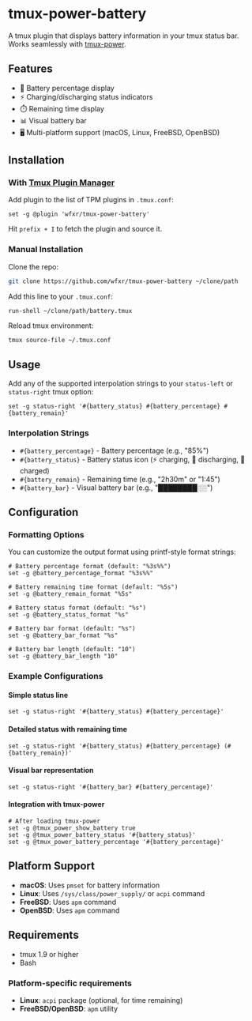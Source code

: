 # tmux-power-battery

A tmux plugin that displays battery information in your tmux status bar. Works seamlessly with [tmux-power](https://github.com/wfxr/tmux-power).

## Features

- 🔋 Battery percentage display
- ⚡ Charging/discharging status indicators
- ⏱️ Remaining time display
- 📊 Visual battery bar
- 🖥️ Multi-platform support (macOS, Linux, FreeBSD, OpenBSD)

## Installation

### With [Tmux Plugin Manager](https://github.com/tmux-plugins/tpm)

Add plugin to the list of TPM plugins in `.tmux.conf`:

```tmux
set -g @plugin 'wfxr/tmux-power-battery'
```

Hit `prefix + I` to fetch the plugin and source it.

### Manual Installation

Clone the repo:

```bash
git clone https://github.com/wfxr/tmux-power-battery ~/clone/path
```

Add this line to your `.tmux.conf`:

```tmux
run-shell ~/clone/path/battery.tmux
```

Reload tmux environment:

```bash
tmux source-file ~/.tmux.conf
```

## Usage

Add any of the supported interpolation strings to your `status-left` or `status-right` tmux option:

```tmux
set -g status-right '#{battery_status} #{battery_percentage} #{battery_remain}'
```

### Interpolation Strings

- `#{battery_percentage}` - Battery percentage (e.g., "85%")
- `#{battery_status}` - Battery status icon (⚡ charging, 🔋 discharging, 🔌 charged)
- `#{battery_remain}` - Remaining time (e.g., "2h30m" or "1:45")
- `#{battery_bar}` - Visual battery bar (e.g., "████████░░")

## Configuration

### Formatting Options

You can customize the output format using printf-style format strings:

```tmux
# Battery percentage format (default: "%3s%%")
set -g @battery_percentage_format "%3s%%"

# Battery remaining time format (default: "%5s")
set -g @battery_remain_format "%5s"

# Battery status format (default: "%s")
set -g @battery_status_format "%s"

# Battery bar format (default: "%s")
set -g @battery_bar_format "%s"

# Battery bar length (default: "10")
set -g @battery_bar_length "10"
```

### Example Configurations

#### Simple status line
```tmux
set -g status-right '#{battery_status} #{battery_percentage}'
```

#### Detailed status with remaining time
```tmux
set -g status-right '#{battery_status} #{battery_percentage} (#{battery_remain})'
```

#### Visual bar representation
```tmux
set -g status-right '#{battery_bar} #{battery_percentage}'
```

#### Integration with tmux-power
```tmux
# After loading tmux-power
set -g @tmux_power_show_battery true
set -g @tmux_power_battery_status '#{battery_status}'
set -g @tmux_power_battery_percentage '#{battery_percentage}'
```

## Platform Support

- **macOS**: Uses `pmset` for battery information
- **Linux**: Uses `/sys/class/power_supply/` or `acpi` command
- **FreeBSD**: Uses `apm` command
- **OpenBSD**: Uses `apm` command

## Requirements

- tmux 1.9 or higher
- Bash

### Platform-specific requirements

- **Linux**: `acpi` package (optional, for time remaining)
- **FreeBSD/OpenBSD**: `apm` utility

